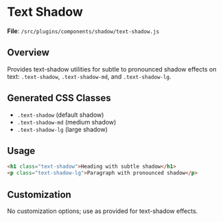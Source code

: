 # Text Shadow

**File**: `/src/plugins/components/shadow/text-shadow.js`

## Overview
Provides text-shadow utilities for subtle to pronounced shadow effects on text: `.text-shadow`, `.text-shadow-md`, and `.text-shadow-lg`.

## Generated CSS Classes
- `.text-shadow` (default shadow)
- `.text-shadow-md` (medium shadow)
- `.text-shadow-lg` (large shadow)

## Usage
```html
<h1 class="text-shadow">Heading with subtle shadow</h1>
<p class="text-shadow-lg">Paragraph with pronounced shadow</p>
```

## Customization
No customization options; use as provided for text-shadow effects.
